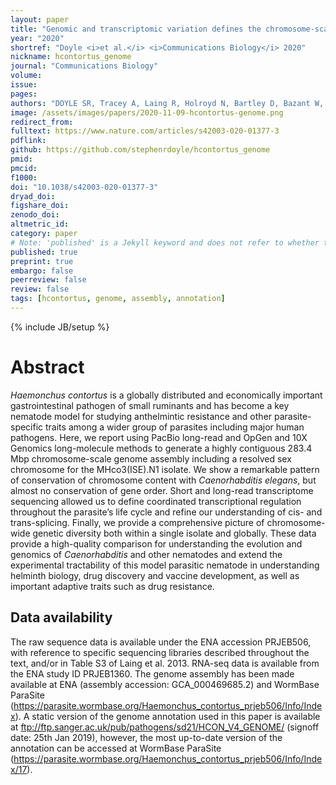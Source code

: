 ```yaml
---
layout: paper
title: "Genomic and transcriptomic variation defines the chromosome-scale assembly of Haemonchus contortus, a model gastrointestinal worm"
year: "2020"
shortref: "Doyle <i>et al.</i> <i>Communications Biology</i> 2020"
nickname: hcontortus_genome
journal: "Communications Biology"
volume: 
issue:
pages: 
authors: "DOYLE SR, Tracey A, Laing R, Holroyd N, Bartley D, Bazant W, Beasley H, Beech R, Britton C, Brooks K, Chaudhry U, Maitland K, Martinelli A, Noonan JD, Paulini M, Quail MA, Redman E, Rodgers FH, Sallé G, Shabbir MZ, Sankaranarayanan G, Wit J, Howe KL, Sargison N, Devaney E, Berriman M, Gilleard JS, Cotton JA"
image: /assets/images/papers/2020-11-09-hcontortus-genome.png
redirect_from: 
fulltext: https://www.nature.com/articles/s42003-020-01377-3 
pdflink: 
github: https://github.com/stephenrdoyle/hcontortus_genome
pmid: 
pmcid: 
f1000: 
doi: "10.1038/s42003-020-01377-3"
dryad_doi:
figshare_doi: 
zenodo_doi: 
altmetric_id: 
category: paper
# Note: 'published' is a Jekyll keyword and does not refer to whether the paper is published, but rather to whether this Markdown should be part of the rendered site.
published: true
preprint: true
embargo: false	
peerreview: false
review: false
tags: [hcontortus, genome, assembly, annotation]
---
```

{% include JB/setup %}

# Abstract 

*Haemonchus contortus* is a globally distributed and economically important gastrointestinal pathogen of small ruminants and has become a key nematode model for studying anthelmintic resistance and other parasite-specific traits among a wider group of parasites including major human pathogens. Here, we report using PacBio long-read and OpGen and 10X Genomics long-molecule methods to generate a highly contiguous 283.4 Mbp chromosome-scale genome assembly including a resolved sex chromosome for the MHco3(ISE).N1 isolate. We show a remarkable pattern of conservation of chromosome content with *Caenorhabditis elegans*, but almost no conservation of gene order. Short and long-read transcriptome sequencing allowed us to define coordinated transcriptional regulation throughout the parasite’s life cycle and refine our understanding of cis- and trans-splicing. Finally, we provide a comprehensive picture of chromosome-wide genetic diversity both within a single isolate and globally. These data provide a high-quality comparison for understanding the evolution and genomics of *Caenorhabditis* and other nematodes and extend the experimental tractability of this model parasitic nematode in understanding helminth biology, drug discovery and vaccine development, as well as important adaptive traits such as drug resistance.

## Data availability

The raw sequence data is available under the ENA accession PRJEB506, with reference to specific sequencing libraries described throughout the text, and/or in Table S3 of Laing et al. 2013. RNA-seq data is available from the ENA study ID PRJEB1360. The genome assembly has been made available at ENA (assembly accession: GCA_000469685.2) and WormBase ParaSite (https://parasite.wormbase.org/Haemonchus_contortus_prjeb506/Info/Index). A static version of the genome annotation used in this paper is available at ftp://ftp.sanger.ac.uk/pub/pathogens/sd21/HCON_V4_GENOME/ (signoff date: 25th Jan 2019), however, the most up-to-date version of the annotation can be accessed at WormBase ParaSite (https://parasite.wormbase.org/Haemonchus_contortus_prjeb506/Info/Index/17).

